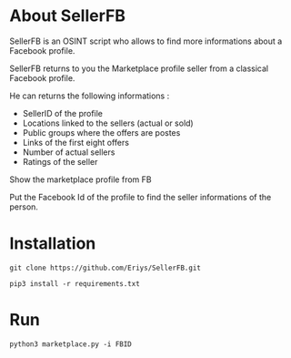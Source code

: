 # About SellerFB

SellerFB is an OSINT script who allows to find more informations about a Facebook profile. 

SellerFB returns to you the Marketplace profile seller from a classical Facebook profile.

He can returns the following informations : 
* SellerID of the profile
* Locations linked to the sellers (actual or sold)
* Public groups where the offers are postes
* Links of the first eight offers
* Number of actual sellers
* Ratings of the seller


Show the marketplace profile from FB

Put the Facebook Id of the profile to find the seller informations of the person.


# Installation

`git clone https://github.com/Eriys/SellerFB.git`

`pip3 install -r requirements.txt`


# Run

`python3 marketplace.py -i FBID`
